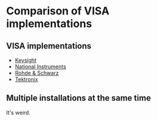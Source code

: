 # Comparison of VISA implementations

## VISA implementations

* [Keysight](keysight)
* [National Instruments](national-instruments)
* [Rohde & Schwarz](rohde-and-schwarz)
* [Tektronix](tektronix)

## Multiple installations at the same time

It's weird.